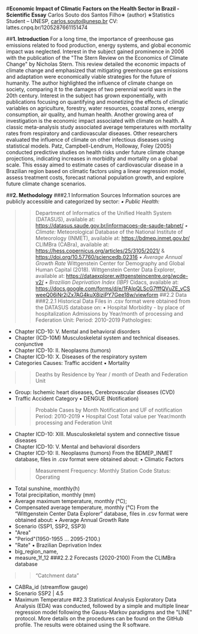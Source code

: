 #**Economic Impact of Climatic Factors on the Health Sector in Brazil - Scientific Essay**
Carlos Souto dos Santos Filho∗ (author)
∗Statistics Student – UNESP, carlos.souto@unesp.br CV: lattes.cnpq.br/1205287661151474 

##**1. Introduction**
For a long time, the importance of greenhouse gas emissions related to food production, energy systems, and global economic impact was neglected. Interest in the subject gained prominence in 2006 with the publication of the "The Stern Review on the Economics of Climate Change" by Nicholas Stern. This review detailed the economic impacts of climate change and emphasized that mitigating greenhouse gas emissions and adaptation were economically viable strategies for the future of humanity. The author highlighted the influence of climate change on society, comparing it to the damages of two perennial world wars in the 20th century.
Interest in the subject has grown exponentially, with publications focusing on quantifying and monetizing the effects of climatic variables on agriculture, forestry, water resources, coastal zones, energy consumption, air quality, and human health.
Another growing area of investigation is the economic impact associated with climate on health. A classic meta-analysis study associated average temperatures with mortality rates from respiratory and cardiovascular diseases. Other researchers evaluated the influence of climate on other infectious diseases using statistical models. Patz, Campbell-Lendrum, Holloway, Foley (2005) conducted predictive studies on health risks under future climate change projections, indicating increases in morbidity and mortality on a global scale.
This essay aimed to estimate cases of cardiovascular disease in a Brazilian region based on climatic factors using a linear regression model, assess treatment costs, forecast national population growth, and explore future climate change scenarios.

##**2. Methodology**
###2.1 Information Sources
Information sources are publicly accessible and categorized by sector:
_▪ Public Health:_
>> Department of Informatics of the Unified Health System (DATASUS), available at: https://datasus.saude.gov.br/informacoes-de-saude-tabnet/
_▪ Climate:_
>> Meteorological Database of the National Institute of Meteorology (INMET), available at: https://bdmep.inmet.gov.br/
>> CLIMBra (CABra), available at: https://hess.copernicus.org/articles/25/3105/2021/ & https://doi.org/10.57760/sciencedb.02316
_▪ Average Annual Growth Rate_
>> Wittgenstein Center for Demography and Global Human Capital (2018). Wittgenstein Center Data Explorer, available at:
https://dataexplorer.wittgensteincentre.org/wcde-v2/
_▪ Brazilian Deprivation Index (IBP)_
>> Cidacs, available at:
https://docs.google.com/forms/d/e/1FAIpQLScG7fffQVuZE_yCSweeQ06iNr2jZx7AG4kuX8iziPY7Gee18w/viewform
##2.2 Data
###2.2.1 Historical Data
Files in .csv format were obtained from the DATASUS database on:
▪ Hospital Morbidity - by place of hospitalization
>> Admissions by Year/month of processing and Federation Unit:
>> Period: 2010-2019
>> Pathologies:
- Chapter ICD-10: V. Mental and behavioral disorders
- Chapter (ICD-10M) Musculoskeletal system and technical diseases. conjunctive
- Chapter ICD-10: II. Neoplasms (tumors)
- Chapter ICD-10: X. Diseases of the respiratory system
- Categories Causes: Traffic accident
▪ Mortality
>> Deaths by Residence by Year / month of Death and Federation Unit
- Group: Ischemic heart diseases, Cerebrovascular diseases (CVD)
- Traffic Accident Category
▪ DENGUE (Notification)
>> Probable Cases by Month Notification and UF of notification
>> Period: 2010-2019
▪ Hospital Cost
>> Total value per Year/month processing and Federation Unit
- Chapter ICD-10: XIII. Musculoskeletal system and connective tissue diseases
- Chapter ICD-10: V. Mental and behavioral disorders
- Chapter ICD-10: II. Neoplasms (tumors)
From the BDMEP_INMET database, files in .csv format were obtained about:
▪ Climatic Factors
>> Measurement Frequency: Monthly
>> Station Code
>> Status: Operating
- Total sunshine, monthly(h)
- Total precipitation, monthly (mm)
- Average maximum temperature, monthly (°C);
- Compensated average temperature, monthly (°C)
From the “Wittgenstein Center Data Explorer” database, files in .csv format were obtained about:
▪ Average Annual Growth Rate
- Scenario (SSP1, SSP2, SSP3)
- "Area"
- "Period"(1950-1955 ... 2095-2100.)
- "Rate"
▪ Brazilian Deprivation Index
- big_region_name,
- measure_1f_12
###2.2.2 Forecasts (2020-2100)
From the CLIMBra database
>> “Catchment data”
- CABRa_id (streamflow gauge)
- Scenario SSP2 | 4.5
- Maximum Temperature
##2.3 Statistical Analysis
Exploratory Data Analysis (EDA) was conducted, followed by a simple and multiple linear regression model following the Gauss-Markov paradigms and the "LINE" protocol. More details on the procedures can be found on the GitHub profile. The results were obtained using the R software.
